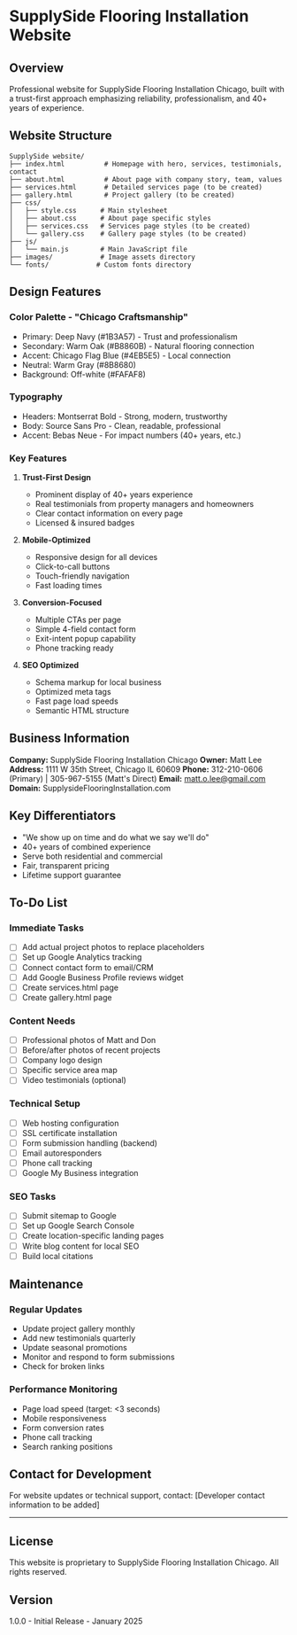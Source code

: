 # SupplySide Flooring Installation Website

## Overview
Professional website for SupplySide Flooring Installation Chicago, built with a trust-first approach emphasizing reliability, professionalism, and 40+ years of experience.

## Website Structure

```
SupplySide website/
├── index.html          # Homepage with hero, services, testimonials, contact
├── about.html          # About page with company story, team, values
├── services.html       # Detailed services page (to be created)
├── gallery.html        # Project gallery (to be created)
├── css/
│   ├── style.css      # Main stylesheet
│   ├── about.css      # About page specific styles
│   ├── services.css   # Services page styles (to be created)
│   └── gallery.css    # Gallery page styles (to be created)
├── js/
│   └── main.js        # Main JavaScript file
├── images/            # Image assets directory
└── fonts/            # Custom fonts directory
```

## Design Features

### Color Palette - "Chicago Craftsmanship"
- Primary: Deep Navy (#1B3A57) - Trust and professionalism
- Secondary: Warm Oak (#B8860B) - Natural flooring connection
- Accent: Chicago Flag Blue (#4EB5E5) - Local connection
- Neutral: Warm Gray (#8B8680)
- Background: Off-white (#FAFAF8)

### Typography
- Headers: Montserrat Bold - Strong, modern, trustworthy
- Body: Source Sans Pro - Clean, readable, professional
- Accent: Bebas Neue - For impact numbers (40+ years, etc.)

### Key Features
1. **Trust-First Design**
   - Prominent display of 40+ years experience
   - Real testimonials from property managers and homeowners
   - Clear contact information on every page
   - Licensed & insured badges

2. **Mobile-Optimized**
   - Responsive design for all devices
   - Click-to-call buttons
   - Touch-friendly navigation
   - Fast loading times

3. **Conversion-Focused**
   - Multiple CTAs per page
   - Simple 4-field contact form
   - Exit-intent popup capability
   - Phone tracking ready

4. **SEO Optimized**
   - Schema markup for local business
   - Optimized meta tags
   - Fast page load speeds
   - Semantic HTML structure

## Business Information

**Company:** SupplySide Flooring Installation Chicago
**Owner:** Matt Lee
**Address:** 1111 W 35th Street, Chicago IL 60609
**Phone:** 312-210-0606 (Primary) | 305-967-5155 (Matt's Direct)
**Email:** matt.o.lee@gmail.com
**Domain:** SupplysideFlooringInstallation.com

## Key Differentiators
- "We show up on time and do what we say we'll do"
- 40+ years of combined experience
- Serve both residential and commercial
- Fair, transparent pricing
- Lifetime support guarantee

## To-Do List

### Immediate Tasks
- [ ] Add actual project photos to replace placeholders
- [ ] Set up Google Analytics tracking
- [ ] Connect contact form to email/CRM
- [ ] Add Google Business Profile reviews widget
- [ ] Create services.html page
- [ ] Create gallery.html page

### Content Needs
- [ ] Professional photos of Matt and Don
- [ ] Before/after photos of recent projects
- [ ] Company logo design
- [ ] Specific service area map
- [ ] Video testimonials (optional)

### Technical Setup
- [ ] Web hosting configuration
- [ ] SSL certificate installation
- [ ] Form submission handling (backend)
- [ ] Email autoresponders
- [ ] Phone call tracking
- [ ] Google My Business integration

### SEO Tasks
- [ ] Submit sitemap to Google
- [ ] Set up Google Search Console
- [ ] Create location-specific landing pages
- [ ] Write blog content for local SEO
- [ ] Build local citations

## Maintenance

### Regular Updates
- Update project gallery monthly
- Add new testimonials quarterly
- Update seasonal promotions
- Monitor and respond to form submissions
- Check for broken links

### Performance Monitoring
- Page load speed (target: <3 seconds)
- Mobile responsiveness
- Form conversion rates
- Phone call tracking
- Search ranking positions

## Contact for Development

For website updates or technical support, contact:
[Developer contact information to be added]

---

## License
This website is proprietary to SupplySide Flooring Installation Chicago. All rights reserved.

## Version
1.0.0 - Initial Release - January 2025